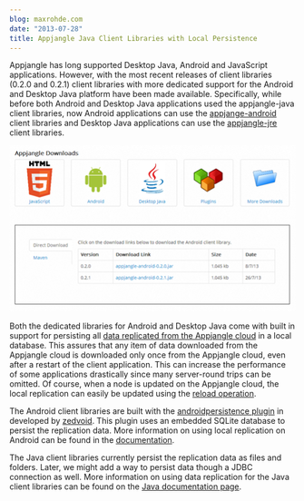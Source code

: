 ```yaml
---
blog: maxrohde.com
date: "2013-07-28"
title: Appjangle Java Client Libraries with Local Persistence
---
```


Appjangle has long supported Desktop Java, Android and JavaScript applications. However, with the most recent releases of client libraries (0.2.0 and 0.2.1) client libraries with more dedicated support for the Android and Desktop Java platform have been made available. Specifically, while before both Android and Desktop Java applications used the appjangle-java client libraries, now Android applications can use the [appjange-android](http://appjangle.com/downloads) client libraries and Desktop Java applications can use the [appjangle-jre](http://appjangle.com/downloads) client libraries.

![](images/072813_0113_appjangleja1.png)

Both the dedicated libraries for Android and Desktop Java come with built in support for persisting all [data replicated from the Appjangle cloud](http://nextweb.io/docs/nextweb-architecture.value.html) in a local database. This assures that any item of data downloaded from the Appjangle cloud is downloaded only once from the Appjangle cloud, even after a restart of the client application. This can increase the performance of some applications drastically since many server-round trips can be omitted. Of course, when a node is updated on the Appjangle cloud, the local replication can easily be updated using the [reload operation](http://nextweb.io/docs/nextweb-reload.value.html).

The Android client libraries are built with the [androidpersistence plugin](https://bitbucket.org/zedvoid/androidpersistence) in developed by [zedvoid](https://bitbucket.org/zedvoid/androidpersistence). This plugin uses an embedded SQLite database to persist the replication data. More information on using local replication on Android can be found in the [documentation](http://appjangle.com/build).

The Java client libraries currently persist the replication data as files and folders. Later, we might add a way to persist data though a JDBC connection as well. More information on using data replication for the Java client libraries can be found on the [Java documentation page](http://appjangle.com/build).
